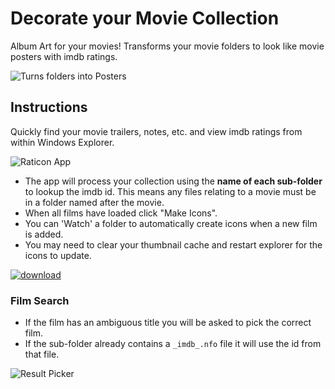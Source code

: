# Decorate your Movie Collection

Album Art for your movies! Transforms your movie folders to look like movie posters with imdb ratings.

![Turns folders into Posters](https://cloud.githubusercontent.com/assets/1028741/3223815/a88088fa-f028-11e3-93b0-14ee8e821542.png)

## Instructions

Quickly find your movie trailers, notes, etc. and view imdb ratings from within Windows Explorer.

![Raticon App](https://cloud.githubusercontent.com/assets/1028741/3213280/48b5f776-ef87-11e3-9bc0-198cdb70494f.png)

* The app will process your collection using the **name of each sub-folder** to lookup the imdb id. This means any files relating to a movie must be in a folder named after the movie.
* When all films have loaded click "Make Icons".
* You can 'Watch' a folder to automatically create icons when a new film is added.
* You may need to clear your thumbnail cache and restart explorer for the icons to update.

[![download](https://cloud.githubusercontent.com/assets/1028741/3213106/f63cc552-ef80-11e3-85d2-39107b3a0096.png)](https://github.com/Jamedjo/Raticon/releases/latest)


### Film Search

* If the film has an ambiguous title you will be asked to pick the correct film.
* If the sub-folder already contains a `_imdb_.nfo` file it will use the id from that file.

![Result Picker](https://cloud.githubusercontent.com/assets/1028741/3213279/4801a01e-ef87-11e3-83c9-cb14500f8b53.png)
